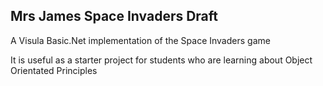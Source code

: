 ## Mrs James Space Invaders Draft
A Visula Basic.Net implementation of the Space Invaders game

It is useful as a starter project for students who are learning about Object Orientated Principles
